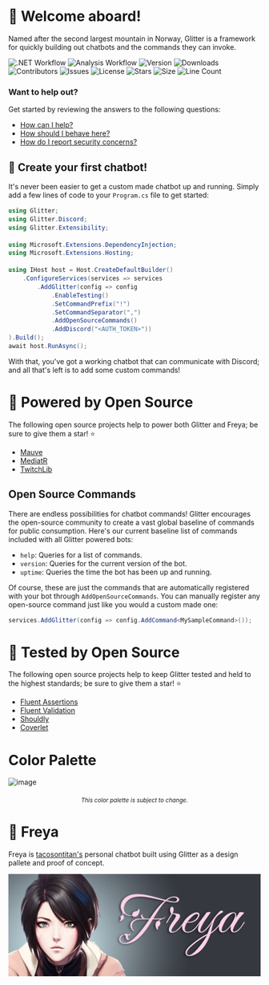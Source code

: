 # 🗻 Welcome aboard!
Named after the second largest mountain in Norway, Glitter is a framework for quickly building out chatbots and the commands they can invoke.

![.NET Workflow](https://img.shields.io/github/actions/workflow/status/tacosontitan/Glitter/dotnet.yml?label=Build%20and%20Test&logo=dotnet&style=for-the-badge)
![Analysis Workflow](https://img.shields.io/github/actions/workflow/status/tacosontitan/Glitter/codeql.yml?label=Analysis&logo=dotnet&style=for-the-badge)
![Version](https://img.shields.io/nuget/v/Glitter?logo=nuget&style=for-the-badge)
![Downloads](https://img.shields.io/nuget/dt/glitter?logo=nuget&style=for-the-badge)
![Contributors](https://img.shields.io/github/contributors/tacosontitan/Glitter?logo=github&style=for-the-badge)
![Issues](https://img.shields.io/github/issues/tacosontitan/Glitter?logo=github&style=for-the-badge)
![License](https://img.shields.io/github/license/tacosontitan/Glitter?logo=github&style=for-the-badge)
![Stars](https://img.shields.io/github/stars/tacosontitan/Glitter?logo=github&style=for-the-badge)
![Size](https://img.shields.io/github/languages/code-size/tacosontitan/Glitter?logo=github&style=for-the-badge)
![Line Count](https://img.shields.io/tokei/lines/github/tacosontitan/Glitter?logo=github&style=for-the-badge)

### Want to help out?
Get started by reviewing the answers to the following questions:
- [How can I help?](./CONTRIBUTING.md)
- [How should I behave here?](./CODE_OF_CONDUCT.md)
- [How do I report security concerns?](./SECURITY.md)

## 🎉 Create your first chatbot!
It's never been easier to get a custom made chatbot up and running. Simply add a few lines of code to your `Program.cs` file to get started:
```csharp
using Glitter;
using Glitter.Discord;
using Glitter.Extensibility;

using Microsoft.Extensions.DependencyInjection;
using Microsoft.Extensions.Hosting;

using IHost host = Host.CreateDefaultBuilder()
    .ConfigureServices(services => services
        .AddGlitter(config => config
            .EnableTesting()
            .SetCommandPrefix("!")
            .SetCommandSeparator(",")
            .AddOpenSourceCommands()
            .AddDiscord("<AUTH_TOKEN>"))
).Build();
await host.RunAsync();
```
With that, you've got a working chatbot that can communicate with Discord; and all that's left is to add some custom commands!

# 💪 Powered by Open Source
The following open source projects help to power both Glitter and Freya; be sure to give them a star! ⭐
 - [Mauve](https://github.com/tacosontitan/Mauve)
 - [MediatR](https://github.com/jbogard/MediatR)
 - [TwitchLib](https://github.com/TwitchLib/TwitchLib)

## Open Source Commands
There are endless possibilities for chatbot commands! Glitter encourages the open-source community to create a vast global baseline of commands for public consumption. Here's our current baseline list of commands included with all Glitter powered bots:

- `help`: Queries for a list of commands.
- `version`: Queries for the current version of the bot.
- `uptime`: Queries the time the bot has been up and running.

Of course, these are just the commands that are automatically registered with your bot through `AddOpenSourceCommands`. You can manually register any open-source command just like you would a custom made one:
```csharp
services.AddGlitter(config => config.AddCommand<MySampleCommand>());
```

# 🧪 Tested by Open Source
The following open source projects help to keep Glitter tested and held to the highest standards; be sure to give them a star! ⭐
 - [Fluent Assertions](https://github.com/fluentassertions/fluentassertions)
 - [Fluent Validation](https://github.com/FluentValidation/FluentValidation)
 - [Shouldly](https://github.com/shouldly/shouldly)
 - [Coverlet](https://github.com/coverlet-coverage/coverlet)
 
# Color Palette
![image](https://user-images.githubusercontent.com/65432314/213923346-1f909154-56e3-4fdd-ba8b-45c5b98a8c5e.png)
<p align="center"><sub><i>This color palette is subject to change.</i></sub></p>

# 💃 Freya
Freya is [tacosontitan's](https://github.com/tacosontitan) personal chatbot built using Glitter as a design pallete and proof of concept.

![Freya Header](/.resources/images/freya-header.png "Freya Header")
